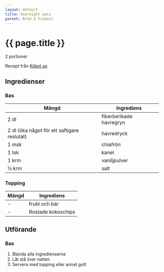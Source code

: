 ```yaml
---
layout: default
title: Overnight oats
parent: Bröd & Frukost
---
```


# {{ page.title }}

2 portioner

Recept från [Köket.se](https://www.koket.se/grundrecept-pa-overnight-oats).

## Ingredienser

### Bas

Mängd|Ingrediens
------------ | -------------
2 dl|fiberberikade havregryn
2 dl (öka något för ett saftigare reslutat)|havredryck
1 msk|chiafrön
1 tsk|kanel
1 krm|vaniljpulver
½ krm|salt

### Topping

Mängd|Ingrediens
------------ | -------------
\-|frukt och bär
\-|Rostade kokoschips

## Utförande

### Bas
1. Blanda alla ingredienserna
2. Låt stå över natten
3. Servera med topping eller annat gott
